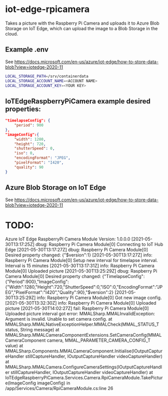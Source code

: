 # iot-edge-rpicamera

Takes a picture with the Raspberry Pi Camera and uploads it to Azure Blob Storage on IoT Edge, which can upload the image to a Blob Storage in the cloud.

## Example .env
See https://docs.microsoft.com/en-us/azure/iot-edge/how-to-store-data-blob?view=iotedge-2020-11
```sh
LOCAL_STORAGE_PATH=/srv/containerdata
LOCAL_STORAGE_ACCOUNT_NAME=<ACCOUNT NAME>
LOCAL_STORAGE_ACCOUNT_KEY=<YOUR KEY>
```

## IoTEdgeRaspberryPiCamera example desired properties:
```json
"timelapseConfig": {
    "period": 900
},
"imageConfig":{
    "width": 1280,
    "height": 720,
    "shutterSpeed": 0,
    "iso": 0,
    "encodingFormat": "JPEG",
    "pixelFormat": "I420",
    "quality": 90
}
```

## Azure Blob Storage on IoT Edge
See https://docs.microsoft.com/en-us/azure/iot-edge/how-to-store-data-blob?view=iotedge-2020-11


# TODO:
Azure IoT Edge RaspberryPi Camera Module
Version: 1.0.0.0
[2021-05-30T13:17:25Z] dbug: Raspberry Pi Camera Module[0] Connecting to IoT Hub Edge
[2021-05-30T13:17:27Z] dbug: Raspberry Pi Camera Module[0] Desired property changed: {"$version":1}
[2021-05-30T13:17:27Z] info: Raspberry Pi Camera Module[0] Setup new interval for timelapse interval. Interval is 15 minutes
[2021-05-30T13:17:31Z] info: Raspberry Pi Camera Module[0] Uploaded picture
[2021-05-30T13:25:29Z] dbug: Raspberry Pi Camera Module[0] Desired property changed: {"TimelapseConfig":{"Period":900},"ImageConfig":{"Width":1280,"Height":720,"ShutterSpeed":0,"ISO":0,"EncodingFormat":"JPEG","PixelFormat":"I420","Quality":90},"$version":2}
[2021-05-30T13:25:29Z] info: Raspberry Pi Camera Module[0] Got new image config.
[2021-05-30T13:32:30Z] info: Raspberry Pi Camera Module[0] Uploaded picture
[2021-05-30T14:02:27Z] fail: Raspberry Pi Camera Module[0] Uploaded picture interval got error: MMALSharp.MMALInvalidException: Argument is invalid. Unable to set camera config.    at MMALSharp.MMALNativeExceptionHelper.MMALCheck(MMAL_STATUS_T status, String message)    at MMALSharp.MMALCameraComponentExtensions.SetCameraConfig(MMALCameraComponent camera, MMAL_PARAMETER_CAMERA_CONFIG_T value)    at MMALSharp.Components.MMALCameraComponent.Initialise(IOutputCaptureHandler stillCaptureHandler, IOutputCaptureHandler videoCaptureHandler)    at MMALSharp.MMALCamera.ConfigureCameraSettings(IOutputCaptureHandler stillCaptureHandler, IOutputCaptureHandler videoCaptureHandler)    at IoTEdgeRaspberryPiCamera.Services.Camera.RpiCameraModule.TakePicture(ImageConfig imageConfig) in /app/Services/Camera/RpiCameraModule.cs:line 26

